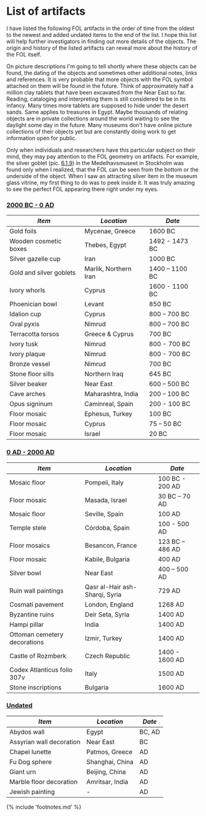 # List of artifacts

I have listed the following FOL artifacts in the order of time from the oldest to the newest and added undated items to the end of the list. I hope this list will help further investigators in finding out more details of the objects. The origin and history of the listed artifacts can reveal more about the history of the FOL itself.

On picture descriptions I'm going to tell shortly where these objects can be found, the dating of the objects and sometimes other additional notes, links and references. It is very probable that more objects with the FOL symbol attached on them will be found in the future. Think of approximately half a million clay tablets that have been excavated from the Near East so far. Reading, cataloging and interpreting them is still considered to be in its infancy. Many times more tablets are supposed to hide under the desert sands<!-- cite author="Bill T. Arnold" title="Who Were The Babylonians?" date="2005" location="page 13" type="book" href="#" -->. Same applies to treasures in Egypt. Maybe thousands of relating objects are in private collections around the world waiting to see the daylight some day in the future. Many museums don't have online picture collections of their objects yet but are constantly doing work to get information open for public.

Only when individuals and researchers have this particular subject on their mind, they may pay attention to the FOL geometry on artifacts. For example, the silver goblet (pic. [6.1.9](2000-0bc.md#fig6.1.9)) in the Medelhavsmuseet in Stockholm was found only when I realized, that the FOL can be seen from the bottom or the underside of the object. When I saw an attracting silver item in the museum glass vitrine, my first thing to do was to peek inside it. It was truly amazing to see the perfect FOL appearing there right under my eyes.

<!-- nopb -->

### [2000 BC - 0 AD](2000-0bc.md)

| ***Item*** | ***Location*** | ***Date*** |
| -- | -- | -- |
|Gold foils|Mycenae, Greece|1600 BC|
|Wooden cosmetic boxes|Thebes, Egypt|1492 - 1473 BC|
|Silver gazelle cup|Iran|1000 BC|
|Gold and silver goblets|Marlik, Northern Iran|1400 – 1100 BC|
|Ivory whorls|Cyprus|1600 - 1100 BC|
|Phoenician bowl|Levant|850 BC|
|Idalion cup|Cyprus|800 – 700 BC|
|Oval pyxis|Nimrud|800 – 700 BC|
|Terracotta torsos|Greece & Cyprus|700 BC|
|Ivory tusk|Nimrud|800 - 700 BC|
|Ivory plaque|Nimrud|800 - 700 BC|
|Bronze vessel|Nimrud|700 BC|
|Stone floor sills|Northern Iraq|645 BC|
|Silver beaker|Near East|600 – 500 BC|
|Cave arches|Maharashtra, India|200 – 100 BC|
|Opus signinum|Caminreal, Spain|200 - 100 BC|
|Floor mosaic|Ephesus, Turkey|100 BC|
|Floor mosaic|Cyprus|75 – 50 BC|
|Floor mosaic|Israel|20 BC|

<!-- endnopb -->
<!-- nopb -->

### [0 AD - 2000 AD](0-2000ad.md)

| ***Item*** | ***Location*** | ***Date*** |
| -- | -- | -- |
|Mosaic floor|Pompeii, Italy|100 BC - 200 AD|
|Floor mosaic|Masada, Israel|30 BC – 70 AD|
|Mosaic floor|Seville, Spain|100 AD|
|Temple stele|Córdoba, Spain|100 - 500 AD|
|Floor mosaics|Besancon, France|123 BC – 486 AD|
|Floor mosaic|Kabile, Bulgaria|400 AD|
|Silver bowl|Near East|400 – 500 AD|
|Ruin wall paintings|Qasr al-Hair ash-Sharqi, Syria|729 AD|
|Cosmati pavement|London, England|1268 AD|
|Byzantine ruins|Deir Seta, Syria|1400 AD|
|Hampi pillar|India|1400 AD|
|Ottoman cemetery decorations|Izmir, Turkey|1400 AD|
|Castle of Rozmberk|Czech Republic|1400 - 1600 AD|
|Codex Atlanticus folio 307v|Italy|1500 AD|
|Stone inscriptions|Bulgaria|1600 AD|

<!-- endnopb -->
<!-- nopb -->

### [Undated](undated.md)

| ***Item*** | ***Location*** | ***Date*** |
| -- | -- | -- |
|Abydos wall|Egypt|BC, AD|
|Assyrian wall decoration|Near East|BC|
|Chapel lunette|Patmos, Greece|AD|
|Fu Dog sphere|Shanghai, China|AD|
|Giant urn|Beijing, China|AD|
|Marble floor decoration|Amritsar, India|AD|
|Jewish painting|-|AD|

<!-- endnopb -->

{% include 'footnotes.md' %}
